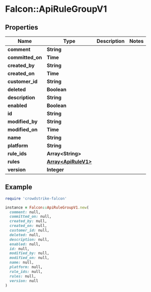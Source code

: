 # Falcon::ApiRuleGroupV1

## Properties

| Name | Type | Description | Notes |
| ---- | ---- | ----------- | ----- |
| **comment** | **String** |  |  |
| **committed_on** | **Time** |  |  |
| **created_by** | **String** |  |  |
| **created_on** | **Time** |  |  |
| **customer_id** | **String** |  |  |
| **deleted** | **Boolean** |  |  |
| **description** | **String** |  |  |
| **enabled** | **Boolean** |  |  |
| **id** | **String** |  |  |
| **modified_by** | **String** |  |  |
| **modified_on** | **Time** |  |  |
| **name** | **String** |  |  |
| **platform** | **String** |  |  |
| **rule_ids** | **Array&lt;String&gt;** |  |  |
| **rules** | [**Array&lt;ApiRuleV1&gt;**](ApiRuleV1.md) |  |  |
| **version** | **Integer** |  |  |

## Example

```ruby
require 'crowdstrike-falcon'

instance = Falcon::ApiRuleGroupV1.new(
  comment: null,
  committed_on: null,
  created_by: null,
  created_on: null,
  customer_id: null,
  deleted: null,
  description: null,
  enabled: null,
  id: null,
  modified_by: null,
  modified_on: null,
  name: null,
  platform: null,
  rule_ids: null,
  rules: null,
  version: null
)
```

